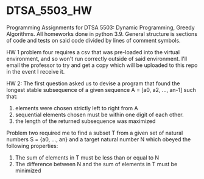 # DTSA_5503_HW
Programming Assignments for DTSA 5503: Dynamic Programming, Greedy Algorithms. All homeworks done in python 3.9. General structure is sections of code and tests on said code divided by lines of comment symbols.

HW 1 problem four requires a csv that was pre-loaded into the virtual environment, and so won't run correctly outside of said environment. I'll email the professor to try and get a copy which will be uploaded to this repo in the event I receive it. 

HW 2:
The first question asked us to devise a program that found the longest stable subsequence of a given sequence A = [a0, a2, ..., an-1] such that:
1) elements were chosen strictly left to right from A
2) sequential elements chosen must be within one digit of each other.
3) the length of the returned subsequence was maximized

Problem two required me to find a subset T from a given set of natural numbers S = {a0, ..., an} and a target natural number N which obeyed the following properties:
1) The sum of elements in T must be less than or equal to N
2) The difference between N and the sum of elements in T must be minimized
